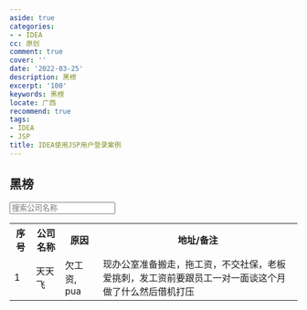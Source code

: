 ```yaml
---
aside: true
categories:
- - IDEA
cc: 原创
comment: true
cover: ''
date: '2022-03-25'
description: 黑榜
excerpt: '100'
keywords: 黑榜
locate: 广西
recommend: true
tags:
- IDEA
- JSP
title: IDEA使用JSP用户登录案例
---
```

<body>
  <h2>黑榜</h2>

  <input type="text" id="searchInput" placeholder="搜索公司名称">

  <table>
    <tr>
      <th>序号</th>
      <th>公司名称</th>
      <th>原因</th>
      <th>地址/备注</th>
    </tr>
    <tr>
      <td>1</td>
      <td>天天飞</td>
      <td>欠工资, pua</td>
      <td>现办公室准备搬走，拖工资，不交社保，老板爱挑刺，发工资前要跟员工一对一面谈这个月做了什么然后借机打压</td>
    </tr>
    <!-- Add more rows as needed -->
  </table>

  <script>
    document.getElementById("searchInput").addEventListener("keyup", function() {
      let input, filter, table, tr, td, i, txtValue;
      input = document.getElementById("searchInput");
      filter = input.value.toUpperCase();
      table = document.querySelector("table");
      tr = table.getElementsByTagName("tr");

      for (i = 1; i < tr.length; i++) {
        td = tr[i].getElementsByTagName("td")[1]; // 第2列是公司名称
        if (td) {
          txtValue = td.textContent || td.innerText;
          if (txtValue.toUpperCase().indexOf(filter) > -1) {
            tr[i].style.display = "";
          } else {
            tr[i].style.display = "none";
          }
        }
      }
    });
  </script>
</body>
